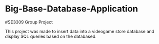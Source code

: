 # Big-Base-Database-Application

#SE3309 Group Project


This project was made to insert data into a videogame store database and display SQL queries based on the databased.
